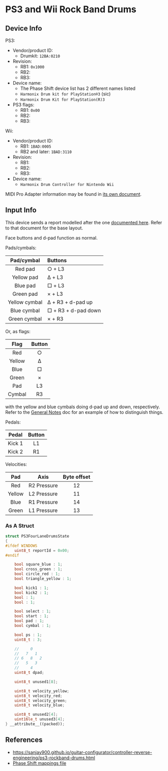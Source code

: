 # PS3 and Wii Rock Band Drums

## Device Info

PS3:

- Vendor/product ID:
  - Drumkit: `12BA:0210`
- Revision:
  - RB1: `0x1000`
  - RB2:
  - RB3:
- Device name:
  - The Phase Shift device list has 2 different names listed
  - `Harmonix Drum kit for PlayStation®3` (sic)
  - `Harmonix Drum Kit for PlayStation(R)3`
- PS3 flags:
  - RB1: `0x00`
  - RB2:
  - RB3:

Wii:

- Vendor/product ID:
  - RB1: `1BAD:0005`
  - RB2 and later: `1BAD:3110`
- Revision:
  - RB1:
  - RB2:
  - RB3:
- Device name:
  - `Harmonix Drum Controller for Nintendo Wii` 

MIDI Pro Adapter information may be found in [its own document](../../Other/Rock%20Band%20Adapters/MIDI%20Pro%20Adapters.md).

## Input Info

This device sends a report modelled after the one [documented here](../../Controller%20Communication%20Basics/PS3%20Instruments.md). Refer to that document for the base layout.

Face buttons and d-pad function as normal.

Pads/cymbals:

| Pad/cymbal    | Buttons             |
| :--------:    | :------             |
| Red pad       | ○ + L3              |
| Yellow pad    | Δ + L3              |
| Blue pad      | □ + L3              |
| Green pad     | × + L3              |
| Yellow cymbal | Δ + R3 + d-pad up   |
| Blue cymbal   | □ + R3 + d-pad down |
| Green cymbal  | × + R3              |

Or, as flags:

| Flag   | Button |
| :--:   | :----: |
| Red    | ○      |
| Yellow | Δ      |
| Blue   | □      |
| Green  | ×      |
| Pad    | L3     |
| Cymbal | R3     |

with the yellow and blue cymbals doing d-pad up and down, respectively. Refer to the [General Notes](General%20Notes.md#deciphering-pads-and-cymbals) doc for an example of how to distinguish things.

Pedals:

| Pedal  | Button |
| :---:  | :----: |
| Kick 1 | L1     |
| Kick 2 | R1     |

Velocities:

| Pad    | Axis        | Byte offset |
| :-:    | :--:        | :---------: |
| Red    | R2 Pressure | 12          |
| Yellow | L2 Pressure | 11          |
| Blue   | R1 Pressure | 14          |
| Green  | L1 Pressure | 13          |

### As A Struct

```cpp
struct PS3FourLaneDrumsState
{
#ifdef WINDOWS
    uint8_t reportId = 0x00;
#endif

    bool square_blue : 1;
    bool cross_green : 1;
    bool circle_red : 1;
    bool triangle_yellow : 1;

    bool kick1 : 1;
    bool kick2 : 1;
    bool : 1;
    bool : 1;

    bool select : 1;
    bool start : 1;
    bool pad : 1;
    bool cymbal : 1;

    bool ps : 1;
    uint8_t : 3;

    //     0
    //   7   1
    // 6   8   2
    //   5   3
    //     4
    uint8_t dpad;

    uint8_t unused1[8];

    uint8_t velocity_yellow;
    uint8_t velocity_red;
    uint8_t velocity_green;
    uint8_t velocity_blue;

    uint8_t unused2[4];
    uint16le_t unused3[4];
} __attribute__((packed));
```

## References

- https://sanjay900.github.io/guitar-configurator/controller-reverse-engineering/ps3-rockband-drums.html
- [Phase Shift mappings file](../../Other/device_list.json)

